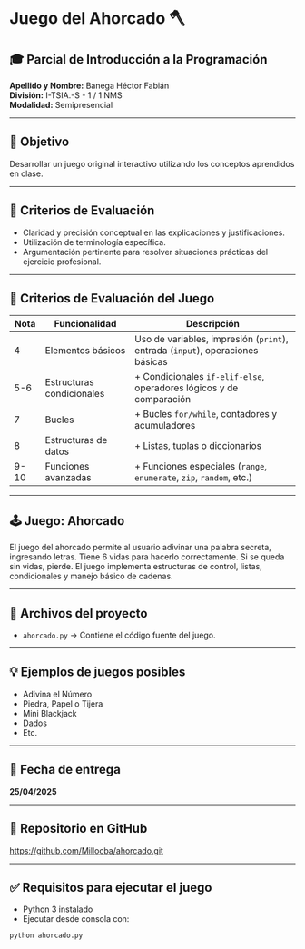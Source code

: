 # Juego del Ahorcado 🪓

## 🎓 Parcial de Introducción a la Programación

**Apellido y Nombre:** Banega Héctor Fabián  
**División:** I-TSIA.-S - 1 / 1 NMS  
**Modalidad:** Semipresencial  

---

## 📌 Objetivo

Desarrollar un juego original interactivo utilizando los conceptos aprendidos en clase.

---

## 🧠 Criterios de Evaluación

- Claridad y precisión conceptual en las explicaciones y justificaciones.
- Utilización de terminología específica.
- Argumentación pertinente para resolver situaciones prácticas del ejercicio profesional.

---

## 🧩 Criterios de Evaluación del Juego

| Nota | Funcionalidad | Descripción |
|------|---------------|-------------|
| 4    | Elementos básicos | Uso de variables, impresión (`print`), entrada (`input`), operaciones básicas |
| 5-6  | Estructuras condicionales | + Condicionales `if-elif-else`, operadores lógicos y de comparación |
| 7    | Bucles | + Bucles `for/while`, contadores y acumuladores |
| 8    | Estructuras de datos | + Listas, tuplas o diccionarios |
| 9-10 | Funciones avanzadas | + Funciones especiales (`range`, `enumerate`, `zip`, `random`, etc.) |

---

## 🕹️ Juego: Ahorcado

El juego del ahorcado permite al usuario adivinar una palabra secreta, ingresando letras. Tiene 6 vidas para hacerlo correctamente. Si se queda sin vidas, pierde. El juego implementa estructuras de control, listas, condicionales y manejo básico de cadenas.

---

## 📁 Archivos del proyecto

- `ahorcado.py` → Contiene el código fuente del juego.

---

## 💡 Ejemplos de juegos posibles

- Adivina el Número  
- Piedra, Papel o Tijera  
- Mini Blackjack  
- Dados  
- Etc.

---

## 📅 Fecha de entrega

**25/04/2025**

---

## 🔗 Repositorio en GitHub

https://github.com/Millocba/ahorcado.git

---

## ✅ Requisitos para ejecutar el juego

- Python 3 instalado
- Ejecutar desde consola con:

```bash
python ahorcado.py
